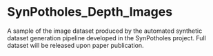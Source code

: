 # SynPotholes_Depth_Images
A sample of the image dataset produced by the automated synthetic dataset generation pipeline developed in the SynPotholes project. Full dataset will be released upon paper publication.
